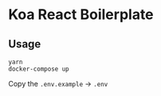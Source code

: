 # Koa React Boilerplate

## Usage
```
yarn
docker-compose up
```

Copy the `.env.example` -> `.env`
